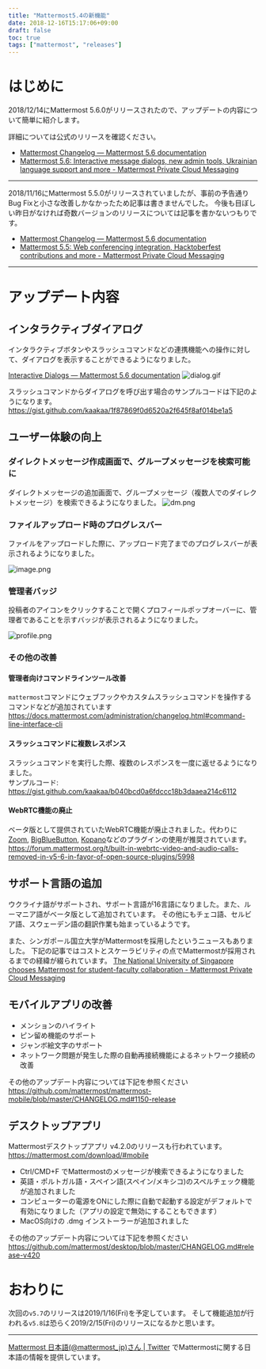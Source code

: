 ```yaml
---
title: "Mattermost5.4の新機能"
date: 2018-12-16T15:17:06+09:00
draft: false
toc: true
tags: ["mattermost", "releases"]
---
```



# はじめに

2018/12/14にMattermost 5.6.0がリリースされたので、アップデートの内容について簡単に紹介します。

詳細については公式のリリースを確認ください。

* [Mattermost Changelog — Mattermost 5\.6 documentation](https://docs.mattermost.com/administration/changelog.html#release-v5-6)
* [Mattermost 5\.6: Interactive message dialogs, new admin tools, Ukrainian language support and more \- Mattermost Private Cloud Messaging](https://mattermost.com/blog/mattermost-5-6-interactive-message-dialogs-new-admin-tools-ukrainian-language-support-and-more/)

----

2018/11/16にMattermost 5.5.0がリリースされていましたが、事前の予告通りBug Fixと小さな改善しかなかったため記事は書きませんでした。
今後も目ぼしい昨日がなければ奇数バージョンのリリースについては記事を書かないつもりです。

* [Mattermost Changelog — Mattermost 5\.6 documentation](https://docs.mattermost.com/administration/changelog.html#release-v5-5)
* [Mattermost 5\.5: Web conferencing integration, Hacktoberfest contributions and more \- Mattermost Private Cloud Messaging](https://mattermost.com/blog/mattermost-5-5-web-conferencing-integration-hacktoberfest-contributions-and-more/)

---

# アップデート内容

## インタラクティブダイアログ

インタラクティブボタンやスラッシュコマンドなどの連携機能への操作に対して、ダイアログを表示することができるようになりました。

[Interactive Dialogs — Mattermost 5\.6 documentation](https://docs.mattermost.com/developer/interactive-dialogs.html#dialog-submission)
![dialog.gif](https://qiita-image-store.s3.amazonaws.com/0/9891/91475afb-5f52-6ffc-a758-6cdfb0599983.gif)

スラッシュコマンドからダイアログを呼び出す場合のサンプルコードは下記のようになります。
https://gist.github.com/kaakaa/1f87869f0d6520a2f645f8af014be1a5

## ユーザー体験の向上

### ダイレクトメッセージ作成画面で、グループメッセージを検索可能に

ダイレクトメッセージの追加画面で、グループメッセージ（複数人でのダイレクトメッセージ）を検索できるようになりました。
![dm.png](https://qiita-image-store.s3.amazonaws.com/0/9891/c1fcf831-d768-9ed6-e281-697c50157694.png)

### ファイルアップロード時のプログレスバー

ファイルをアップロードした際に、アップロード完了までのプログレスバーが表示されるようになりました。

![image.png](https://qiita-image-store.s3.amazonaws.com/0/9891/d21fcb32-d4b7-5871-dab6-e1cef60b7303.png)

### 管理者バッジ

投稿者のアイコンをクリックすることで開くプロフィールポップオーバーに、管理者であることを示すバッジが表示されるようになりました。

![profile.png](https://qiita-image-store.s3.amazonaws.com/0/9891/de1012a2-f10e-d97e-21d1-c050710e78a8.png)

### その他の改善

#### 管理者向けコマンドラインツール改善

`mattermost`コマンドにウェブフックやカスタムスラッシュコマンドを操作するコマンドなどが追加されています
https://docs.mattermost.com/administration/changelog.html#command-line-interface-cli

#### スラッシュコマンドに複数レスポンス
スラッシュコマンドを実行した際、複数のレスポンスを一度に返せるようになりました。  
サンプルコード: https://gist.github.com/kaakaa/b040bcd0a6fdccc18b3daaea214c6112

#### WebRTC機能の廃止
ベータ版として提供されていたWebRTC機能が廃止されました。代わりに[Zoom](https://docs.mattermost.com/integrations/zoom.html), [BigBlueButton](https://github.com/blindsidenetworks/mattermost-plugin-bigbluebutton), [Kopano](https://kopano.com/releases/a-first-look-at-the-new-kopano-web-meetings/)などのプラグインの使用が推奨されています。
https://forum.mattermost.org/t/built-in-webrtc-video-and-audio-calls-removed-in-v5-6-in-favor-of-open-source-plugins/5998


## サポート言語の追加

ウクライナ語がサポートされ、サポート言語が16言語になりました。また、ルーマニア語がベータ版として追加されています。
その他にもチェコ語、セルビア語、スウェーデン語の翻訳作業も始まっているようです。

また、シンガポール国立大学がMattermostを採用したというニュースもありました。
下記の記事ではコストとスケーラビリティの点でMattermostが採用されるまでの経緯が綴られています。
[The National University of Singapore chooses Mattermost for student\-faculty collaboration \- Mattermost Private Cloud Messaging](https://mattermost.com/blog/the-national-university-of-singapore-chooses-mattermost-for-student-faculty-collaboration/)

## モバイルアプリの改善

* メンションのハイライト
* ピン留め機能のサポート
* ジャンボ絵文字のサポート
* ネットワーク問題が発生した際の自動再接続機能によるネットワーク接続の改善

その他のアップデート内容については下記を参照ください
https://github.com/mattermost/mattermost-mobile/blob/master/CHANGELOG.md#1150-release

## デスクトップアプリ

Mattermostデスクトップアプリ v4.2.0のリリースも行われています。
https://mattermost.com/download/#mobile

* Ctrl/CMD+F でMattermostのメッセージが検索できるようになりました
* 英語・ポルトガル語・スペイン語(スペイン/メキシコ)のスペルチェック機能が追加されました
* コンピューターの電源をONにした際に自動で起動する設定がデフォルトで有効になりました（アプリの設定で無効にすることもできます）
* MacOS向けの .dmg インストーラーが追加されました

その他のアップデート内容については下記を参照ください
https://github.com/mattermost/desktop/blob/master/CHANGELOG.md#release-v420


# おわりに

次回の`v5.7`のリリースは2019/1/16(Fri)を予定しています。
そして機能追加が行われる`v5.8`は恐らく2019/2/15(Fri)のリリースになるかと思います。

---

[Mattermost 日本語\(@mattermost\_jp\)さん \| Twitter](https://twitter.com/mattermost_jp?lang=ja) でMattermostに関する日本語の情報を提供しています。

